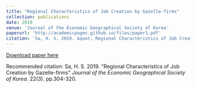 ```yaml
---
title: "Regional Characteristics of Job Creation by Gazelle-firms" 
collection: publications
date: 2019
venue: 'Journal of the Economic Geographical Society of Korea'
paperurl: 'http://academicpages.github.io/files/paper1.pdf'
citation: 'Sa, H. S. 2019. &quot; Regional Characteristics of Job Creation by Gazelle-firms.&quot; <i>Journal of the Economic Geographical Society of Korea</i>. 22(3).'
---
```


[Download paper here](https://www.kci.go.kr/kciportal/ci/sereArticleSearch/ciSereArtiView.kci?sereArticleSearchBean.artiId=ART002513136)

Recommended citation: Sa, H. S. 2019. "Regional Characteristics of Job Creation by Gazelle-firms" <i>Journal of the Economic Geographical Society of Korea</i>. 22(3). pp.304-320.
